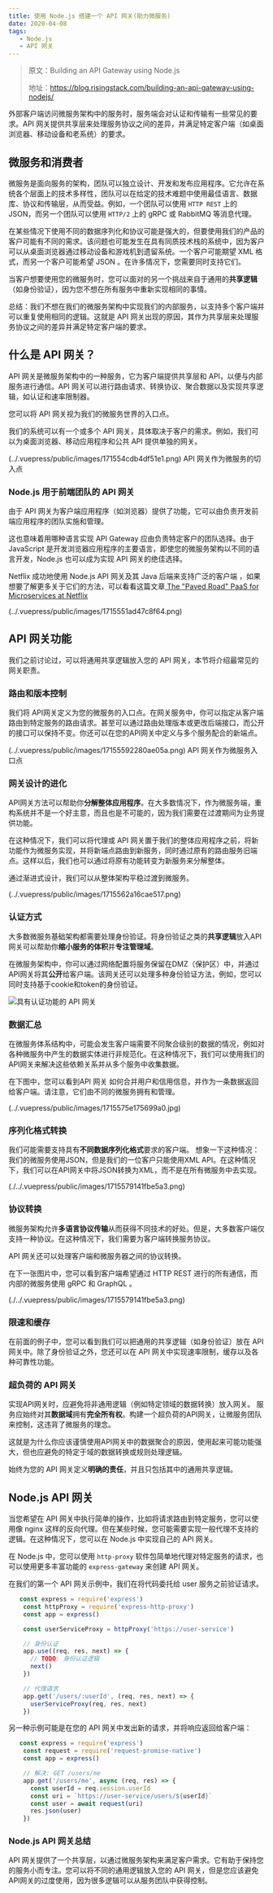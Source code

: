 ```yaml
---
title: 使用 Node.js 搭建一个 API 网关(助力微服务)
date: 2020-04-08
tags:
   - Node.js
   - API 网关
---
```


> 原文：Building an API Gateway using Node.js
>
> 地址：https://blog.risingstack.com/building-an-api-gateway-using-nodejs/

外部客户端访问微服务架构中的服务时，服务端会对认证和传输有一些常见的要求。API 网关提供共享层来处理服务协议之间的差异，并满足特定客户端（如桌面浏览器、移动设备和老系统）的要求。

## 微服务和消费者
微服务是面向服务的架构，团队可以独立设计、开发和发布应用程序。它允许在系统各个层面上的技术多样性，团队可以在给定的技术难题中使用最佳语言、数据库、协议和传输层，从而受益。例如，一个团队可以使用 `HTTP REST` 上的 JSON，而另一个团队可以使用 `HTTP/2` 上的 gRPC 或 RabbitMQ 等消息代理。

在某些情况下使用不同的数据序列化和协议可能是强大的，但要使用我们的产品的客户可能有不同的需求。该问题也可能发生在具有同质技术栈的系统中，因为客户可以从桌面浏览器通过移动设备和游戏机到遗留系统。一个客户可能期望 XML 格式，而另一个客户可能希望 JSON 。在许多情况下，您需要同时支持它们。

当客户想要使用您的微服务时，您可以面对的另一个挑战来自于通用的**共享逻辑**（如身份验证），因为您不想在所有服务中重新实现相同的事情。

总结：我们不想在我们的微服务架构中实现我们的内部服务，以支持多个客户端并可以重复使用相同的逻辑。这就是 API 网关出现的原因，其作为共享层来处理服务协议之间的差异并满足特定客户端的要求。

## 什么是 API 网关？

API 网关是微服务架构中的一种服务，它为客户端提供共享层和 API，以便与内部服务进行通信。API 网关可以进行路由请求、转换协议、聚合数据以及实现共享逻辑，如认证和速率限制器。

您可以将 API 网关视为我们的微服务世界的入口点。

我们的系统可以有一个或多个 API 网关，具体取决于客户的需求。例如，我们可以为桌面浏览器、移动应用程序和公共 API 提供单独的网关。

<!-- ![](https://user-gold-cdn.xitu.io/2020/4/7/171554cdb4df51e1?w=667&h=235&f=png&s=34074) -->
(../.vuepress/public/images/171554cdb4df51e1.png)
API 网关作为微服务的切入点


### Node.js 用于前端团队的 API 网关

由于 API 网关为客户端应用程序（如浏览器）提供了功能，它可以由负责开发前端应用程序的团队实施和管理。

这也意味着用哪种语言实现 API Gateway 应由负责特定客户的团队选择。由于 JavaScript 是开发浏览器应用程序的主要语言，即使您的微服务架构以不同的语言开发，Node.js 也可以成为实现 API 网关的绝佳选择。

Netflix 成功地使用 Node.js API 网关及其 Java 后端来支持广泛的客户端 ，如果想要了解更多关于它们的方法，可以看看这篇文章[ The "Paved Road" PaaS for Microservices at Netflix](https://www.infoq.com/news/2017/06/paved-paas-netflix/)


<!-- ![](https://user-gold-cdn.xitu.io/2020/4/7/1715551ad47c8f64?w=646&h=361&f=png&s=101526) -->
(../.vuepress/public/images/1715551ad47c8f64.png)

## API 网关功能
我们之前讨论过，可以将通用共享逻辑放入您的 API 网关，本节将介绍最常见的网关职责。

### 路由和版本控制
我们将 API网关定义为您的微服务的入口点。在网关服务中，你可以指定从客户端路由到特定服务的路由请求。甚至可以通过路由处理版本或更改后端接口，而公开的接口可以保持不变。你还可以在您的API网关中定义与多个服务配合的新端点。

<!-- ![](https://user-gold-cdn.xitu.io/2020/4/7/17155592280ae05a?w=602&h=250&f=png&s=26546) -->
(../.vuepress/public/images/17155592280ae05a.png)
API 网关作为微服务入口点

### 网关设计的进化
API网关方法可以帮助你**分解整体应用程序**。在大多数情况下，作为微服务端，重构系统并不是一个好主意，而且也是不可能的，因为我们需要在过渡期间为业务提供功能。

在这种情况下，我们可以将代理或 API 网关置于我们的整体应用程序之前，将新功能作为微服务实现，并将新端点路由到新服务，同时通过原有的路由服务旧端点。这样以后，我们也可以通过将原有功能转变为新服务来分解整体。

通过渐进式设计，我们可以从整体架构平稳过渡到微服务。


<!-- ![](https://user-gold-cdn.xitu.io/2020/4/8/1715562a16cae517?w=626&h=198&f=png&s=20052) -->
(../.vuepress/public/images/1715562a16cae517.png)

### 认证方式

大多数微服务基础架构都需要处理身份验证。将身份验证之类的**共享逻辑**放入API网关可以帮助你**缩小服务的体积**并**专注管理域**。

在微服务架构中，你可以通过网络配置将服务保留在DMZ（保护区）中，并通过API网关将其**公开**给客户端。该网关还可以处理多种身份验证方法，例如，您可以同时支持基于cookie和token的身份验证。

![具有认证功能的 API 网关](./../.vuepress/public/images/17155705b7258e79.png)

### 数据汇总

在微服务体系结构中，可能会发生客户端需要不同聚合级别的数据的情况，例如对各种微服务中产生的数据实体进行非规范化。在这种情况下，我们可以使用我们的API网关来解决这些依赖关系并从多个服务中收集数据。

在下图中，您可以看到API 网关 如何合并用户和信用信息，并作为一条数据返回给客户端。请注意，它们由不同的微服务拥有和管理。


<!-- ![](https://user-gold-cdn.xitu.io/2020/4/8/1715575e175699a0) -->
(../.vuepress/public/images/1715575e175699a0.jpg)

### 序列化格式转换

我们可能需要支持具有**不同数据序列化格式**要求的客户端。 想象一下这种情况：我们的微服务使用JSON，但是我们的一位客户只能使用XML API。在这种情况下，我们可以在API网关中将JSON转换为XML，而不是在所有微服务中去实现。

<!-- ![](https://user-gold-cdn.xitu.io/2020/4/8/1715579141fbe5a3?w=628&h=213&f=png&s=22403) -->
(./../.vuepress/public/images/1715579141fbe5a3.png)

### 协议转换

微服务架构允许**多语言协议传输**从而获得不同技术的好处。但是，大多数客户端仅支持一种协议。在这种情况下，我们需要为客户端转换服务协议。

API 网关还可以处理客户端和微服务器之间的协议转换。

在下一张图片中，您可以看到客户端希望通过 HTTP REST 进行的所有通信，而内部的微服务使用 gRPC 和 GraphQL 。

<!-- ![](https://user-gold-cdn.xitu.io/2020/4/8/17155832ea38ff46?w=609&h=176&f=png&s=22476) -->
(./../.vuepress/public/images/1715579141fbe5a3.png)

### 限速和缓存
在前面的例子中，您可以看到我们可以把通用的共享逻辑（如身份验证）放在 API 网关中。除了身份验证之外，您还可以在 API 网关中实现速率限制，缓存以及各种可靠性功能。


### 超负荷的 API 网关

实现API网关时，应避免将非通用逻辑（例如特定领域的数据转换）放入网关。 服务应始终对其**数据域**拥有**完全所有权**。构建一个超负荷的API网关，让微服务团队来控制，这违背了微服务的理念。

这就是为什么你应该谨慎使用API网关中的数据聚合的原因，使用起来可能功能强大，但也应避免的特定于域的数据转换或规则处理逻辑。


始终为您的 API 网关定义**明确的责任**，并且只包括其中的通用共享逻辑。

## Node.js API 网关

当您希望在 API 网关中执行简单的操作，比如将请求路由到特定服务，您可以使用像 nginx 这样的反向代理。但在某些时候，您可能需要实现一般代理不支持的逻辑。在这种情况下，您可以在 Node.js 中实现自己的 API 网关。

在 Node.js 中，您可以使用 `http-proxy` 软件包简单地代理对特定服务的请求，也可以使用更多丰富功能的 `express-gateway` 来创建 API 网关。

在我们的第一个 API 网关示例中，我们在将代码委托给 user 服务之前验证请求。

```javascript
   const express = require('express')
    const httpProxy = require('express-http-proxy')
    const app = express()

    const userServiceProxy = httpProxy('https://user-service')

    // 身份认证
    app.use((req, res, next) => {
      // TODO: 身份认证逻辑
      next()
    })

    // 代理请求
    app.get('/users/:userId', (req, res, next) => {
      userServiceProxy(req, res, next)
    })
```

另一种示例可能是在您的 API 网关中发出新的请求，并将响应返回给客户端：
```javascript
   const express = require('express')
    const request = require('request-promise-native')
    const app = express()

    // 解决: GET /users/me
    app.get('/users/me', async (req, res) => {
      const userId = req.session.userId
      const uri = `https://user-service/users/${userId}`
      const user = await request(uri)
      res.json(user)
    })
```

### Node.js API 网关总结
API 网关提供了一个共享层，以通过微服务架构来满足客户需求。它有助于保持您的服务小而专注。您可以将不同的通用逻辑放入您的 API 网关，但是您应该避免API网关的过度使用，因为很多逻辑可以从服务团队中获得控制。
